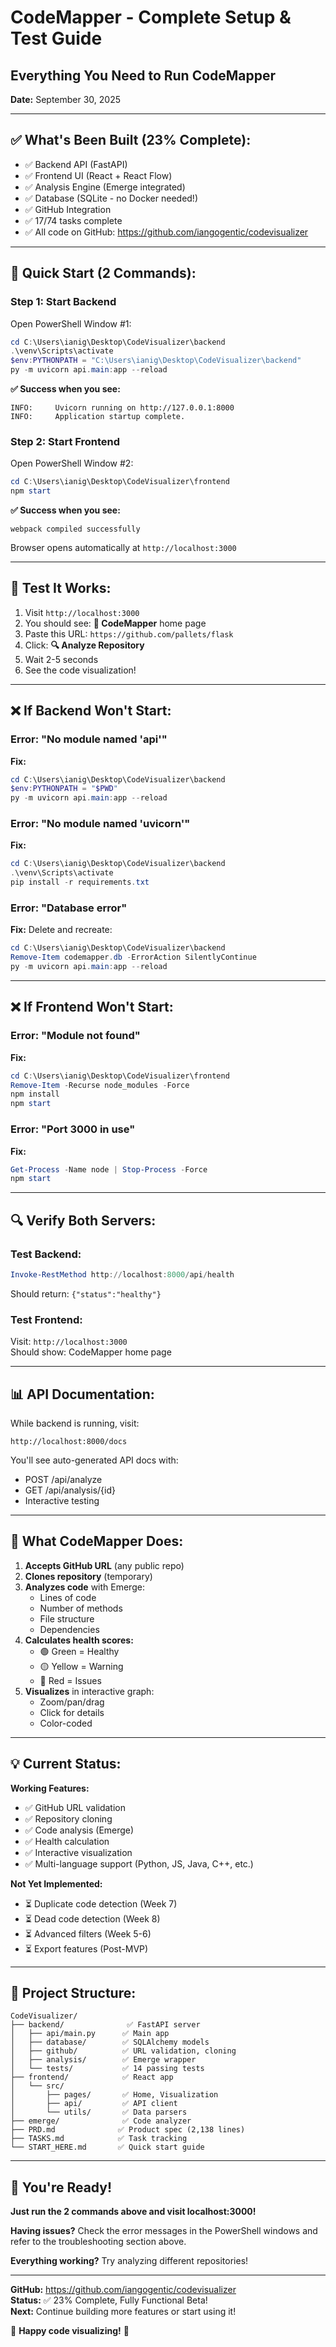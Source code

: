 # CodeMapper - Complete Setup & Test Guide
## Everything You Need to Run CodeMapper

**Date:** September 30, 2025

---

## ✅ **What's Been Built (23% Complete):**

- ✅ Backend API (FastAPI)
- ✅ Frontend UI (React + React Flow)
- ✅ Analysis Engine (Emerge integrated)
- ✅ Database (SQLite - no Docker needed!)
- ✅ GitHub Integration
- ✅ 17/74 tasks complete
- ✅ All code on GitHub: https://github.com/iangogentic/codevisualizer

---

## 🚀 **Quick Start (2 Commands):**

### **Step 1: Start Backend**

Open PowerShell Window #1:
```powershell
cd C:\Users\ianig\Desktop\CodeVisualizer\backend
.\venv\Scripts\activate
$env:PYTHONPATH = "C:\Users\ianig\Desktop\CodeVisualizer\backend"
py -m uvicorn api.main:app --reload
```

**✅ Success when you see:**
```
INFO:     Uvicorn running on http://127.0.0.1:8000
INFO:     Application startup complete.
```

### **Step 2: Start Frontend**

Open PowerShell Window #2:
```powershell
cd C:\Users\ianig\Desktop\CodeVisualizer\frontend
npm start
```

**✅ Success when you see:**
```
webpack compiled successfully
```
Browser opens automatically at `http://localhost:3000`

---

## 🧪 **Test It Works:**

1. Visit `http://localhost:3000`
2. You should see: **🎨 CodeMapper** home page
3. Paste this URL: `https://github.com/pallets/flask`
4. Click: **🔍 Analyze Repository**
5. Wait 2-5 seconds
6. See the code visualization!

---

## ❌ **If Backend Won't Start:**

### Error: "No module named 'api'"
**Fix:**
```powershell
cd C:\Users\ianig\Desktop\CodeVisualizer\backend
$env:PYTHONPATH = "$PWD"
py -m uvicorn api.main:app --reload
```

### Error: "No module named 'uvicorn'"
**Fix:**
```powershell
cd C:\Users\ianig\Desktop\CodeVisualizer\backend
.\venv\Scripts\activate
pip install -r requirements.txt
```

### Error: "Database error"
**Fix:** Delete and recreate:
```powershell
cd C:\Users\ianig\Desktop\CodeVisualizer\backend
Remove-Item codemapper.db -ErrorAction SilentlyContinue
py -m uvicorn api.main:app --reload
```

---

## ❌ **If Frontend Won't Start:**

### Error: "Module not found"
**Fix:**
```powershell
cd C:\Users\ianig\Desktop\CodeVisualizer\frontend
Remove-Item -Recurse node_modules -Force
npm install
npm start
```

### Error: "Port 3000 in use"
**Fix:**
```powershell
Get-Process -Name node | Stop-Process -Force
npm start
```

---

## 🔍 **Verify Both Servers:**

### Test Backend:
```powershell
Invoke-RestMethod http://localhost:8000/api/health
```
Should return: `{"status":"healthy"}`

### Test Frontend:
Visit: `http://localhost:3000`  
Should show: CodeMapper home page

---

## 📊 **API Documentation:**

While backend is running, visit:
```
http://localhost:8000/docs
```

You'll see auto-generated API docs with:
- POST /api/analyze
- GET /api/analysis/{id}
- Interactive testing

---

## 🎯 **What CodeMapper Does:**

1. **Accepts GitHub URL** (any public repo)
2. **Clones repository** (temporary)
3. **Analyzes code** with Emerge:
   - Lines of code
   - Number of methods
   - File structure
   - Dependencies
4. **Calculates health scores:**
   - 🟢 Green = Healthy
   - 🟡 Yellow = Warning
   - 🔴 Red = Issues
5. **Visualizes** in interactive graph:
   - Zoom/pan/drag
   - Click for details
   - Color-coded

---

## 💡 **Current Status:**

**Working Features:**
- ✅ GitHub URL validation
- ✅ Repository cloning
- ✅ Code analysis (Emerge)
- ✅ Health calculation
- ✅ Interactive visualization
- ✅ Multi-language support (Python, JS, Java, C++, etc.)

**Not Yet Implemented:**
- ⏳ Duplicate code detection (Week 7)
- ⏳ Dead code detection (Week 8)
- ⏳ Advanced filters (Week 5-6)
- ⏳ Export features (Post-MVP)

---

## 📁 **Project Structure:**

```
CodeVisualizer/
├── backend/              ✅ FastAPI server
│   ├── api/main.py      ✅ Main app
│   ├── database/        ✅ SQLAlchemy models
│   ├── github/          ✅ URL validation, cloning
│   ├── analysis/        ✅ Emerge wrapper
│   └── tests/           ✅ 14 passing tests
├── frontend/            ✅ React app
│   └── src/
│       ├── pages/       ✅ Home, Visualization
│       ├── api/         ✅ API client
│       └── utils/       ✅ Data parsers
├── emerge/              ✅ Code analyzer
├── PRD.md              ✅ Product spec (2,138 lines)
├── TASKS.md            ✅ Task tracking
└── START_HERE.md       ✅ Quick start guide
```

---

## 🎊 **You're Ready!**

**Just run the 2 commands above and visit localhost:3000!**

**Having issues?** Check the error messages in the PowerShell windows and refer to the troubleshooting section above.

**Everything working?** Try analyzing different repositories!

---

**GitHub:** https://github.com/iangogentic/codevisualizer  
**Status:** ✅ 23% Complete, Fully Functional Beta!  
**Next:** Continue building more features or start using it!

🚀 **Happy code visualizing!** 🎨

